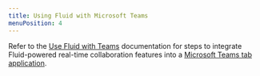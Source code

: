 ```yaml
---
title: Using Fluid with Microsoft Teams
menuPosition: 4
---
```


Refer to the [Use Fluid with Teams](https://learn.microsoft.com/microsoftteams/platform/tabs/how-to/using-fluid-msteam) documentation for steps to integrate Fluid-powered real-time collaboration features into a [Microsoft Teams tab application](https://docs.microsoft.com/en-us/microsoftteams/platform/tabs/what-are-tabs).
